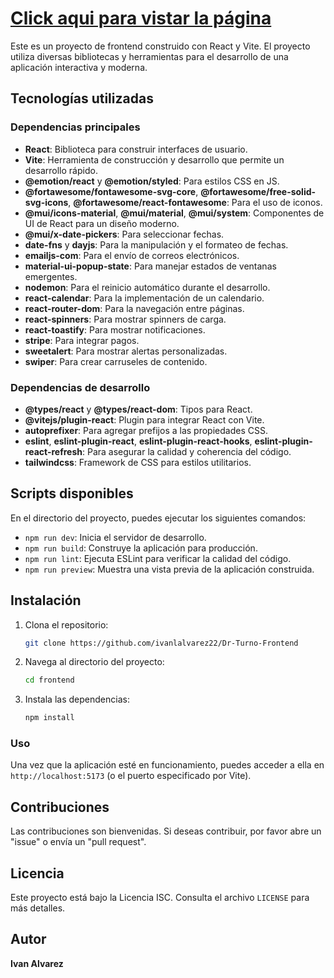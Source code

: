
# [Click aqui para vistar la página](https://dr-turno.vercel.app/) 

Este es un proyecto de frontend construido con React y Vite. El proyecto utiliza diversas bibliotecas y herramientas para el desarrollo de una aplicación interactiva y moderna.

## Tecnologías utilizadas

### Dependencias principales

- **React**: Biblioteca para construir interfaces de usuario.
- **Vite**: Herramienta de construcción y desarrollo que permite un desarrollo rápido.
- **@emotion/react** y **@emotion/styled**: Para estilos CSS en JS.
- **@fortawesome/fontawesome-svg-core**, **@fortawesome/free-solid-svg-icons**, **@fortawesome/react-fontawesome**: Para el uso de iconos.
- **@mui/icons-material**, **@mui/material**, **@mui/system**: Componentes de UI de React para un diseño moderno.
- **@mui/x-date-pickers**: Para seleccionar fechas.
- **date-fns** y **dayjs**: Para la manipulación y el formateo de fechas.
- **emailjs-com**: Para el envío de correos electrónicos.
- **material-ui-popup-state**: Para manejar estados de ventanas emergentes.
- **nodemon**: Para el reinicio automático durante el desarrollo.
- **react-calendar**: Para la implementación de un calendario.
- **react-router-dom**: Para la navegación entre páginas.
- **react-spinners**: Para mostrar spinners de carga.
- **react-toastify**: Para mostrar notificaciones.
- **stripe**: Para integrar pagos.
- **sweetalert**: Para mostrar alertas personalizadas.
- **swiper**: Para crear carruseles de contenido.

### Dependencias de desarrollo

- **@types/react** y **@types/react-dom**: Tipos para React.
- **@vitejs/plugin-react**: Plugin para integrar React con Vite.
- **autoprefixer**: Para agregar prefijos a las propiedades CSS.
- **eslint**, **eslint-plugin-react**, **eslint-plugin-react-hooks**, **eslint-plugin-react-refresh**: Para asegurar la calidad y coherencia del código.
- **tailwindcss**: Framework de CSS para estilos utilitarios.

## Scripts disponibles

En el directorio del proyecto, puedes ejecutar los siguientes comandos:

- `npm run dev`: Inicia el servidor de desarrollo.
- `npm run build`: Construye la aplicación para producción.
- `npm run lint`: Ejecuta ESLint para verificar la calidad del código.
- `npm run preview`: Muestra una vista previa de la aplicación construida.

## Instalación

1. Clona el repositorio:
   ```bash
   git clone https://github.com/ivanlalvarez22/Dr-Turno-Frontend
   ```

2. Navega al directorio del proyecto:
   ```bash
   cd frontend
   ```

3. Instala las dependencias:
   ```bash
   npm install
   ```

### Uso

Una vez que la aplicación esté en funcionamiento, puedes acceder a ella en `http://localhost:5173` (o el puerto especificado por Vite).

## Contribuciones

Las contribuciones son bienvenidas. Si deseas contribuir, por favor abre un "issue" o envía un "pull request".

## Licencia

Este proyecto está bajo la Licencia ISC. Consulta el archivo `LICENSE` para más detalles.

## Autor

**Ivan Alvarez**
